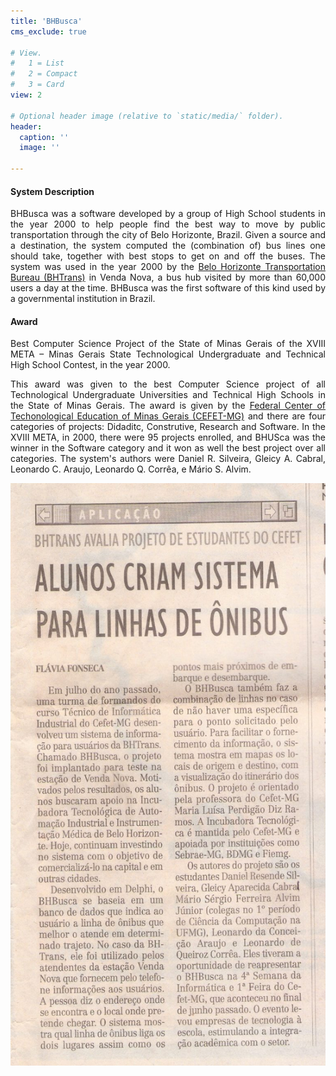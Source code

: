 ```yaml
---
title: 'BHBusca'
cms_exclude: true

# View.
#   1 = List
#   2 = Compact
#   3 = Card
view: 2

# Optional header image (relative to `static/media/` folder).
header:
  caption: ''
  image: ''

---
```


<div style="text-align: justify"> 

#### System Description

BHBusca was a software developed by a group of High School students in the year 2000 to help people find the best way to move by public transportation through the city of Belo Horizonte, Brazil. Given a source and a destination, the system computed the (combination of) bus lines one should take, together with  best stops to get on and off the buses. The system was used in the year 2000 by the [Belo Horizonte Transportation Bureau (BHTrans)](https://prefeitura.pbh.gov.br/bhtrans) in Venda Nova, a bus hub visited by more than 60,000 users a day at the time. BHBusca was the first software of this kind used by a governmental institution in Brazil.

#### Award

Best Computer Science Project of the State of Minas Gerais of the XVIII META – Minas Gerais State Technological Undergraduate and Technical High School Contest, in the year 2000.

This award was given to the best Computer Science project of all Technological Undergraduate Universities and Technical High Schools in the State of Minas Gerais. The award is given by the [Federal Center of Techonological Education of Minas Gerais (CEFET-MG)](https://www.cefetmg.br/) and there are four categories of projects: Didaditc, Construtive, Research and Software. In the XVIII META, in 2000, there were 95 projects enrolled, and BHUSca was the winner in the Software category and it won as well the best project over all categories. The system's authors were Daniel R. Silveira, Gleicy A. Cabral, Leonardo C. Araujo, Leonardo Q. Corrêa, e Mário S. Alvim.

</div>

![](images/BHBusca-Jornal-Estado-de-Minas-768x1419.jpg "Brazilian newspaper story on BHBusca, circa 2001")